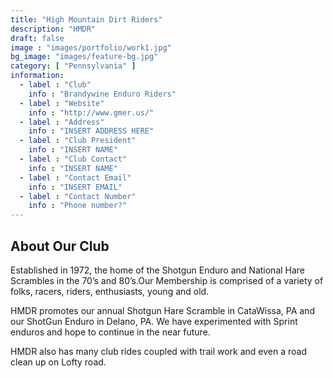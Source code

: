 ```yaml
---
title: "High Mountain Dirt Riders"
description: "HMDR"
draft: false
image : "images/portfolio/work1.jpg"
bg_image: "images/feature-bg.jpg"
category: [ "Pennsylvania" ]
information:
  - label : "Club"
    info : "Brandywine Enduro Riders"
  - label : "Website"
    info : "http://www.gmer.us/"
  - label : "Address"
    info : "INSERT ADDRESS HERE"
  - label : "Club President"
    info : "INSERT NAME"
  - label : "Club Contact"
    info : "INSERT NAME"
  - label : "Contact Email"
    info : "INSERT EMAIL"
  - label : "Contact Number"
    info : "Phone number?"
---
```


## About Our Club

Established in 1972, the home of the Shotgun Enduro and National Hare Scrambles in the 70’s and 80’s.Our Membership is comprised of a variety of folks, racers, riders, enthusiasts, young and old.

HMDR promotes our annual Shotgun Hare Scramble in CataWissa, PA and our ShotGun Enduro in Delano, PA.
We have experimented with Sprint enduros and hope to continue in the near future.

HMDR also has many club rides coupled with trail work and even a road clean up on Lofty road.